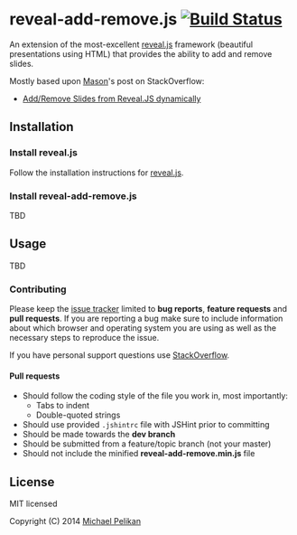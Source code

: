 # reveal-add-remove.js [![Build Status](https://travis-ci.org/mpelikan/reveal-add-remove.js.png?branch=master)](https://travis-ci.org/mpelikan/reveal-add-remove.js)

An extension of the most-excellent [reveal.js](https://github.com/hakimel/reveal.js) framework (beautiful presentations using HTML) that provides the ability to add and remove slides.

Mostly based upon [Mason](http://stackoverflow.com/users/1813108/mason)'s post on StackOverflow:

* [Add/Remove Slides from Reveal.JS dynamically](http://stackoverflow.com/questions/19522587/add-remove-slides-from-reveal-js-dynamically)

## Installation

### Install reveal.js

Follow the installation instructions for [reveal.js](https://github.com/hakimel/reveal.js#installation).

### Install reveal-add-remove.js

TBD

## Usage

TBD

### Contributing

Please keep the [issue tracker](http://github.com/mpelikan/reveal-add-remove.js/issues) limited to **bug reports**, **feature requests** and **pull requests**.
If you are reporting a bug make sure to include information about which browser and operating system you are using as well as the necessary steps to reproduce the issue.

If you have personal support questions use [StackOverflow](http://stackoverflow.com/questions/tagged/reveal.js).


#### Pull requests

- Should follow the coding style of the file you work in, most importantly:
	- Tabs to indent
	- Double-quoted strings
- Should use provided `.jshintrc` file with JSHint prior to committing
- Should be made towards the **dev branch**
- Should be submitted from a feature/topic branch (not your master)
- Should not include the minified **reveal-add-remove.min.js** file


## License

MIT licensed

Copyright (C) 2014 [Michael Pelikan](https://github.com/mpelikan)

